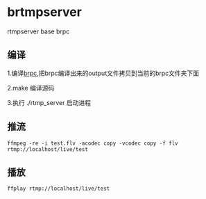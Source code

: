 # brtmpserver
rtmpserver base brpc

## 编译
1.编译[brpc](https://github.com/brpc/brpc),把brpc编译出来的output文件拷贝到当前的brpc文件夹下面

2.make 编译源码

3.执行 ./rtmp_server 启动进程

## 推流
`ffmpeg -re -i test.flv -acodec copy -vcodec copy -f flv rtmp://localhost/live/test`

## 播放
`ffplay rtmp://localhost/live/test`
